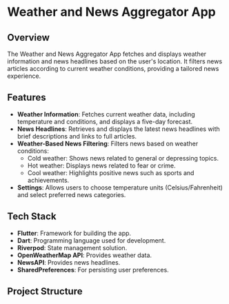 # Weather and News Aggregator App

## Overview

The Weather and News Aggregator App fetches and displays weather information and news headlines based on the user's location. It filters news articles according to current weather conditions, providing a tailored news experience.

## Features

- **Weather Information**: Fetches current weather data, including temperature and conditions, and displays a five-day forecast.
- **News Headlines**: Retrieves and displays the latest news headlines with brief descriptions and links to full articles.
- **Weather-Based News Filtering**: Filters news based on weather conditions:
  - Cold weather: Shows news related to general or depressing topics.
  - Hot weather: Displays news related to fear or crime.
  - Cool weather: Highlights positive news such as sports and achievements.
- **Settings**: Allows users to choose temperature units (Celsius/Fahrenheit) and select preferred news categories.

## Tech Stack

- **Flutter**: Framework for building the app.
- **Dart**: Programming language used for development.
- **Riverpod**: State management solution.
- **OpenWeatherMap API**: Provides weather data.
- **NewsAPI**: Provides news headlines.
- **SharedPreferences**: For persisting user preferences.

## Project Structure

